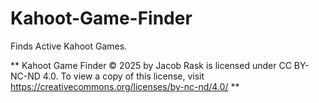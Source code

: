 # Kahoot-Game-Finder
Finds Active Kahoot Games.

** Kahoot Game Finder  © 2025 by Jacob Rask is licensed under CC BY-NC-ND 4.0. To view a copy of this license, visit https://creativecommons.org/licenses/by-nc-nd/4.0/ **
